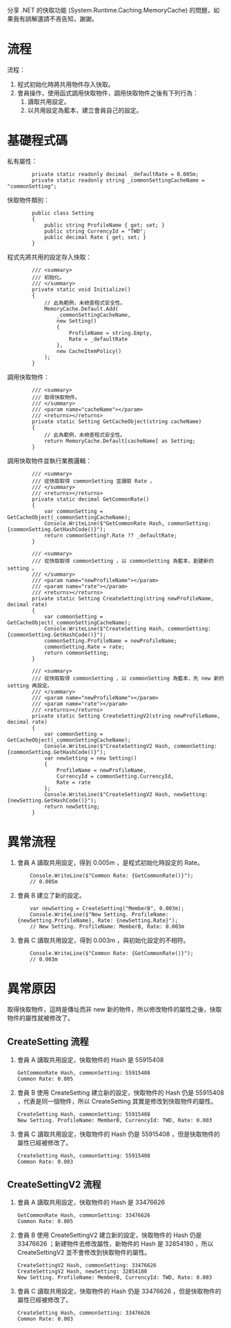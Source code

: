 ﻿分享 .NET 的快取功能 (System.Runtime.Caching.MemoryCache) 的問題，如果我有誤解還請不吝告知，謝謝。

# 流程

流程：
1. 程式初始化時將共用物件存入快取。
2. 會員操作，使用函式調用快取物件，調用快取物件之後有下列行為：
   1. 讀取共用設定。
   2. 以共用設定為藍本，建立會員自己的設定。

# 基礎程式碼

私有屬性：

```
        private static readonly decimal _defaultRate = 0.005m;
        private static readonly string _commonSettingCacheName = "commonSetting";
```

快取物件類別：

```
        public class Setting
        {
            public string ProfileName { get; set; }
            public string CurrencyId = "TWD";
            public decimal Rate { get; set; }
        }
```

程式先將共用的設定存入快取：

```
        /// <summary>
        /// 初始化。
        /// </summary>
        private static void Initialize()
        {
            // 此為範例，未檢查程式安全性。
            MemoryCache.Default.Add(
                _commonSettingCacheName,
                new Setting()
                {
                    ProfileName = string.Empty,
                    Rate = _defaultRate
                },
                new CacheItemPolicy()
            );
        }
```

調用快取物件：

```
        /// <summary>
        /// 取得快取物件。
        /// </summary>
        /// <param name="cacheName"></param>
        /// <returns></returns>
        private static Setting GetCacheObject(string cacheName)
        {
            // 此為範例，未檢查程式安全性。
            return MemoryCache.Default[cacheName] as Setting;
        }
```

調用快取物件並執行業務邏輯：

```
        /// <summary>
        /// 從快取取得 commonSetting 並讀取 Rate 。
        /// </summary>
        /// <returns></returns>
        private static decimal GetCommonRate()
        {
            var commonSetting = GetCacheObject(_commonSettingCacheName);
            Console.WriteLine($"GetCommonRate Hash, commonSetting: {commonSetting.GetHashCode()}");
            return commonSetting?.Rate ?? _defaultRate;
        }

        /// <summary>
        /// 從快取取得 commonSetting ，以 commonSetting 為藍本，創建新的 setting 。
        /// </summary>
        /// <param name="newProfileName"></param>
        /// <param name="rate"></param>
        /// <returns></returns>
        private static Setting CreateSetting(string newProfileName, decimal rate)
        {
            var commonSetting = GetCacheObject(_commonSettingCacheName);
            Console.WriteLine($"CreateSetting Hash, commonSetting: {commonSetting.GetHashCode()}");
            commonSetting.ProfileName = newProfileName;
            commonSetting.Rate = rate;
            return commonSetting;
        }

        /// <summary>
        /// 從快取取得 commonSetting ，以 commonSetting 為藍本，先 new 新的 setting 再設定。
        /// </summary>
        /// <param name="newProfileName"></param>
        /// <param name="rate"></param>
        /// <returns></returns>
        private static Setting CreateSettingV2(string newProfileName, decimal rate)
        {
            var commonSetting = GetCacheObject(_commonSettingCacheName);
            Console.WriteLine($"CreateSettingV2 Hash, commonSetting: {commonSetting.GetHashCode()}");
            var newSetting = new Setting()
            {
                ProfileName = newProfileName,
                CurrencyId = commonSetting.CurrencyId,
                Rate = rate
            };
            Console.WriteLine($"CreateSettingV2 Hash, newSetting: {newSetting.GetHashCode()}");
            return newSetting;
        }
```

# 異常流程

1. 會員 A 讀取共用設定，得到 0.005m ，是程式初始化時設定的 Rate。

    ```
        Console.WriteLine($"Common Rate: {GetCommonRate()}");
        // 0.005m
    ```

2. 會員 B 建立了新的設定。

    ```
        var newSetting = CreateSetting("MemberB", 0.003m);
        Console.WriteLine($"New Setting. ProfileName: {newSetting.ProfileName}, Rate: {newSetting.Rate}");
        // New Setting. ProfileName: MemberB, Rate: 0.003m
    ```

3. 會員 C 讀取共用設定，得到 0.003m ，與初始化設定的不相符。

    ```
        Console.WriteLine($"Common Rate: {GetCommonRate()}");
        // 0.003m
    ```

# 異常原因

取得快取物件，這時是傳址而非 new 新的物件，所以修改物件的屬性之後，快取物件的屬性就被修改了。

## CreateSetting 流程

1. 會員 A 讀取共用設定，快取物件的 Hash 是 55915408

    ```
    GetCommonRate Hash, commonSetting: 55915408
    Common Rate: 0.005
    ```

2. 會員 B 使用 CreateSetting 建立新的設定，快取物件的 Hash 仍是 55915408 ，代表是同一個物件，所以 CreateSetting 其實是修改到快取物件的屬性。

    ```
    CreateSetting Hash, commonSetting: 55915408
    New Setting. ProfileName: MemberB, CurrencyId: TWD, Rate: 0.003
    ```

3. 會員 C 讀取共用設定，快取物件的 Hash 仍是 55915408 ，但是快取物件的屬性已經被修改了。

    ```
    CreateSetting Hash, commonSetting: 55915408
    Common Rate: 0.003
    ```

## CreateSettingV2 流程

1. 會員 A 讀取共用設定，快取物件的 Hash 是 33476626

    ```
    GetCommonRate Hash, commonSetting: 33476626
    Common Rate: 0.005
    ```

2. 會員 B 使用 CreateSettingV2 建立新的設定，快取物件的 Hash 仍是 33476626 ；新建物件去修改屬性，新物件的 Hash 是 32854180 ，所以 CreateSettingV2 並不會修改到快取物件的屬性。

    ```
    CreateSettingV2 Hash, commonSetting: 33476626
    CreateSettingV2 Hash, newSetting: 32854180
    New Setting. ProfileName: MemberB, CurrencyId: TWD, Rate: 0.003
    ```

3. 會員 C 讀取共用設定，快取物件的 Hash 仍是 33476626 ，但是快取物件的屬性已經被修改了。

    ```
    CreateSetting Hash, commonSetting: 33476626
    Common Rate: 0.003
    ```